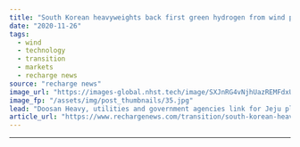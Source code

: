 ```yaml
---
title: "South Korean heavyweights back first green hydrogen from wind project"
date: "2020-11-26"
tags: 
  - wind
  - technology
  - transition
  - markets
  - recharge news
source: "recharge news"
image_url: "https://images-global.nhst.tech/image/SXJnRG4vNjhUazREMFdxUUsxdUV3S1daWFl5UzhJNVJZVzFEY250TVdKST0=/nhst/binary/3152d76a8a480832ab73bd75533daf11"
image_fp: "/assets/img/post_thumbnails/35.jpg"
lead: "Doosan Heavy, utilities and government agencies link for Jeju plan to pilot 'entire lifecycle' of renewable H2"
article_url: "https://www.rechargenews.com/transition/south-korean-heavyweights-back-first-green-hydrogen-from-wind-project/2-1-920059"
---
```


---
